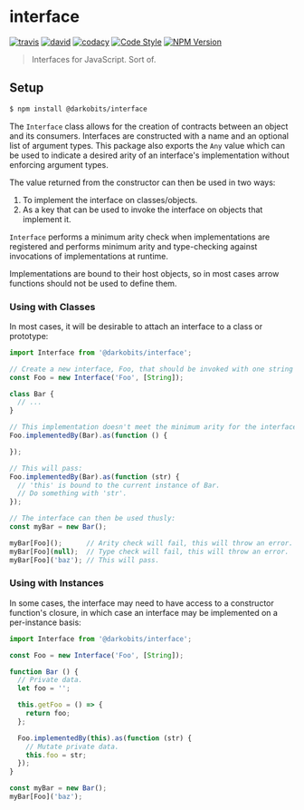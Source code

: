 # interface

[![travis][travis-img]][travis-url] [![david][david-img]][david-url] [![codacy][codacy-img]][codacy-url] [![Code Style][xo-img]][xo-url] [![NPM Version][npm-img]][npm-url]

> Interfaces for JavaScript. Sort of.

## Setup

```bash
$ npm install @darkobits/interface
```

The `Interface` class allows for the creation of contracts between an object and its consumers. Interfaces are constructed with a name and an optional list of argument types. This package also exports the `Any` value which can be used to indicate a desired arity of an interface's implementation without enforcing argument types.

The value returned from the constructor can then be used in two ways:

1. To implement the interface on classes/objects.
2. As a key that can be used to invoke the interface on objects that implement it.

`Interface` performs a minimum arity check when implementations are registered and performs minimum arity and type-checking against invocations of implementations at runtime.

Implementations are bound to their host objects, so in most cases arrow functions should not be used to define them.

### Using with Classes

In most cases, it will be desirable to attach an interface to a class or
prototype:

```js
import Interface from '@darkobits/interface';

// Create a new interface, Foo, that should be invoked with one string argument.
const Foo = new Interface('Foo', [String]);

class Bar {
  // ...
}

// This implementation doesn't meet the minimum arity for the interface, so it will throw an error:
Foo.implementedBy(Bar).as(function () {

});

// This will pass:
Foo.implementedBy(Bar).as(function (str) {
  // 'this' is bound to the current instance of Bar.
  // Do something with 'str'.
});

// The interface can then be used thusly:
const myBar = new Bar();

myBar[Foo]();      // Arity check will fail, this will throw an error.
myBar[Foo](null);  // Type check will fail, this will throw an error.
myBar[Foo]('baz'); // This will pass.
```

### Using with Instances

In some cases, the interface may need to have access to a constructor function's closure, in which case an interface may be implemented on a per-instance basis:

```js
import Interface from '@darkobits/interface';

const Foo = new Interface('Foo', [String]);

function Bar () {
  // Private data.
  let foo = '';

  this.getFoo = () => {
    return foo;
  };

  Foo.implementedBy(this).as(function (str) {
    // Mutate private data.
    this.foo = str;
  });
}

const myBar = new Bar();
myBar[Foo]('baz');
```

[travis-img]: https://img.shields.io/travis/darkobits/interface/master.svg?style=flat-square
[travis-url]: https://travis-ci.org/darkobits/interface
[david-img]: https://img.shields.io/david/darkobits/interface.svg?style=flat-square
[david-url]: https://david-dm.org/darkobits/interface
[codacy-img]: https://img.shields.io/codacy/coverage/e3fb8e46d6a241f5a952cf3fe6a49d06.svg?style=flat-square
[codacy-url]: https://www.codacy.com/app/darkobits/interface
[xo-img]: https://img.shields.io/badge/code_style-XO-e271a5.svg?style=flat-square
[xo-url]: https://github.com/sindresorhus/xo
[npm-img]: https://img.shields.io/npm/v/@darkobits/interface.svg?style=flat-square
[npm-url]: https://www.npmjs.com/package/@darkobits/interface
